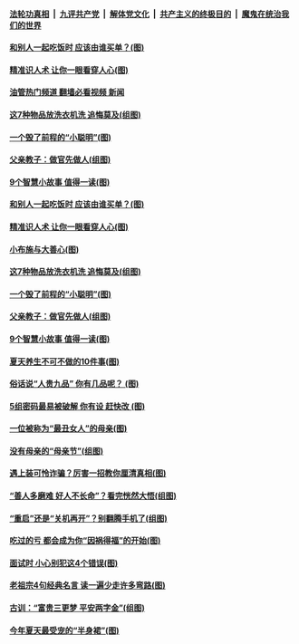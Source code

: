 ####  [法轮功真相](../../../../basic/blob/master/README.md?t=05102131) &nbsp;|&nbsp; [九评共产党](../../../../9ping.md/blob/master/README.md?t=05102131) &nbsp;|&nbsp; [解体党文化](../../../../jtdwh.md/blob/master/README.md?t=05102131)  &nbsp;|&nbsp; [共产主义的终极目的](../../../../gczydzjmd.md/blob/master/README.md?t=05102131) &nbsp;|&nbsp; [魔鬼在统治我们的世界](../../../../mgztzwmdsj.md/blob/master/README.md?t=05102131) 

#### [和别人一起吃饭时 应该由谁买单？(图)](../pages/p8/1005958.md?t=05102131) 

#### [精准识人术 让你一眼看穿人心(图)](../pages/p8/1005983.md?t=05102131) 

#### [油管热门频道 翻墙必看视频 新闻](http://45.76.130.85:81/youtube.html?05102131)

#### [这7种物品放洗衣机洗 追悔莫及(组图)](../pages/p8/1005159.md?t=05102131) 

#### [一个毁了前程的“小聪明”(图)](../pages/p8/1005362.md?t=05102131) 

#### [父亲教子：做官先做人(组图)](../pages/p8/1005768.md?t=05102131) 

#### [9个智慧小故事 值得一读(图)](../pages/p8/1005613.md?t=05102131) 

#### [和别人一起吃饭时 应该由谁买单？(图)](../pages/p8/1005958.md?t=05102131) 

#### [精准识人术 让你一眼看穿人心(图)](../pages/p8/1005983.md?t=05102131) 

#### [小布施与大善心(图)](../pages/p8/1005680.md?t=05102131) 

#### [这7种物品放洗衣机洗 追悔莫及(组图)](../pages/p8/1005159.md?t=05102131) 

#### [一个毁了前程的“小聪明”(图)](../pages/p8/1005362.md?t=05102131) 

#### [父亲教子：做官先做人(组图)](../pages/p8/1005768.md?t=05102131) 

#### [9个智慧小故事 值得一读(图)](../pages/p8/1005613.md?t=05102131) 

#### [夏天养生不可不做的10件事(图)](../pages/p8/1005802.md?t=05102131) 

#### [俗话说“人贵九品” 你有几品呢？&nbsp;(图)](../pages/p8/1005752.md?t=05102131) 

#### [5组密码最易被破解 你有设 赶快改 (图)](../pages/p8/1005767.md?t=05102131) 

#### [一位被称为“最丑女人”的母亲(图)](../pages/p8/1003776.md?t=05102131) 

#### [没有母亲的“母亲节”(组图)](../pages/p8/1005715.md?t=05102131) 

#### [遇上装可怜诈骗？厉害一招教你厘清真相(图)](../pages/p8/1005624.md?t=05102131) 

#### [“善人多磨难 好人不长命”？看完恍然大悟(组图)](../pages/p8/977324.md?t=05102131) 

#### [“重启”还是“关机再开”？别翻腾手机了(组图)](../pages/p8/1005361.md?t=05102131) 

#### [吃过的亏 都会成为你“因祸得福”的开始(图)](../pages/p8/1005405.md?t=05102131) 

#### [面试时 小心别犯这4个错误(图)](../pages/p8/1005558.md?t=05102131) 

#### [老祖宗4句经典名言 读一遍少走许多弯路(图)](../pages/p8/1005478.md?t=05102131) 

#### [古训：“富贵三更梦 平安两字金”(组图)](../pages/p8/1004860.md?t=05102131) 

#### [今年夏天最受宠的“半身裙”(图)](../pages/p8/1005412.md?t=05102131) 

<img src='http://gfw-breaker.win/goodnews/indexes/p8.md' width='0px' height='0px'/>
